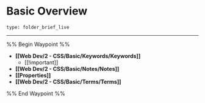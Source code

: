 # Basic Overview
 
```ccard
type: folder_brief_live
```
 
---

%% Begin Waypoint %%
- **[[Web Dev/2 - CSS/Basic/Keywords/Keywords]]**
	- [[!important]]
- **[[Web Dev/2 - CSS/Basic/Notes/Notes]]**
- **[[Properties]]**
- **[[Web Dev/2 - CSS/Basic/Terms/Terms]]**

%% End Waypoint %%